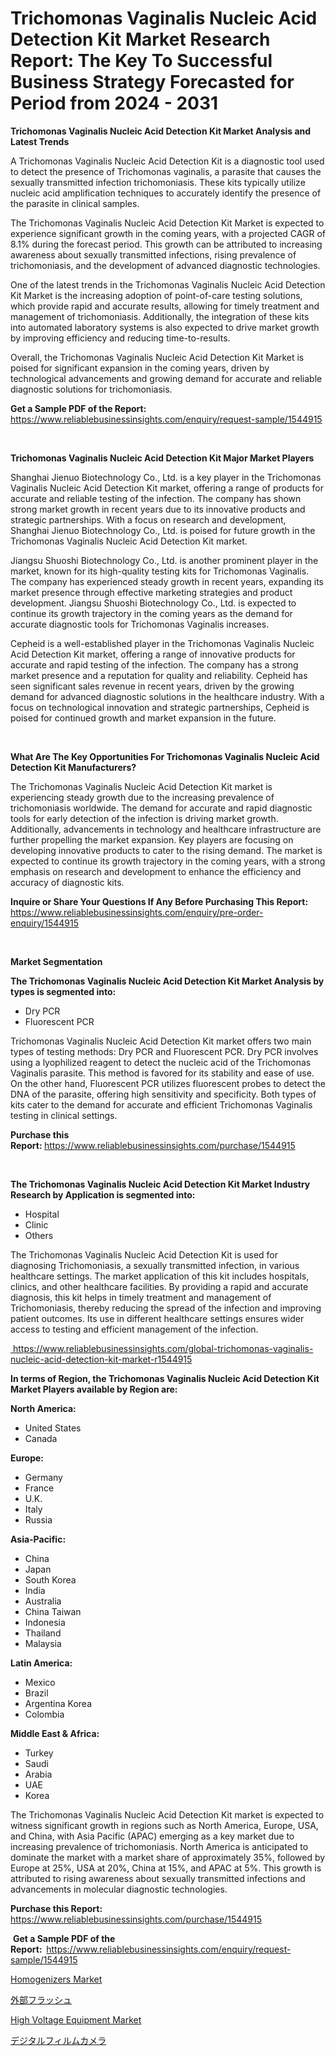 <p><h1>Trichomonas Vaginalis Nucleic Acid Detection Kit Market Research Report: The Key To Successful Business Strategy Forecasted for Period from 2024 - 2031</h1></p><p><strong>Trichomonas Vaginalis Nucleic Acid Detection Kit Market Analysis and Latest Trends</strong></p>
<p><p>A Trichomonas Vaginalis Nucleic Acid Detection Kit is a diagnostic tool used to detect the presence of Trichomonas vaginalis, a parasite that causes the sexually transmitted infection trichomoniasis. These kits typically utilize nucleic acid amplification techniques to accurately identify the presence of the parasite in clinical samples.</p><p>The Trichomonas Vaginalis Nucleic Acid Detection Kit Market is expected to experience significant growth in the coming years, with a projected CAGR of 8.1% during the forecast period. This growth can be attributed to increasing awareness about sexually transmitted infections, rising prevalence of trichomoniasis, and the development of advanced diagnostic technologies. </p><p>One of the latest trends in the Trichomonas Vaginalis Nucleic Acid Detection Kit Market is the increasing adoption of point-of-care testing solutions, which provide rapid and accurate results, allowing for timely treatment and management of trichomoniasis. Additionally, the integration of these kits into automated laboratory systems is also expected to drive market growth by improving efficiency and reducing time-to-results.</p><p>Overall, the Trichomonas Vaginalis Nucleic Acid Detection Kit Market is poised for significant expansion in the coming years, driven by technological advancements and growing demand for accurate and reliable diagnostic solutions for trichomoniasis.</p></p>
<p><strong>Get a Sample PDF of the Report:&nbsp;</strong> <a href="https://www.reliablebusinessinsights.com/enquiry/request-sample/1544915">https://www.reliablebusinessinsights.com/enquiry/request-sample/1544915</a></p>
<p>&nbsp;</p>
<p><strong>Trichomonas Vaginalis Nucleic Acid Detection Kit Major Market Players</strong></p>
<p><p>Shanghai Jienuo Biotechnology Co., Ltd. is a key player in the Trichomonas Vaginalis Nucleic Acid Detection Kit market, offering a range of products for accurate and reliable testing of the infection. The company has shown strong market growth in recent years due to its innovative products and strategic partnerships. With a focus on research and development, Shanghai Jienuo Biotechnology Co., Ltd. is poised for future growth in the Trichomonas Vaginalis Nucleic Acid Detection Kit market.</p><p>Jiangsu Shuoshi Biotechnology Co., Ltd. is another prominent player in the market, known for its high-quality testing kits for Trichomonas Vaginalis. The company has experienced steady growth in recent years, expanding its market presence through effective marketing strategies and product development. Jiangsu Shuoshi Biotechnology Co., Ltd. is expected to continue its growth trajectory in the coming years as the demand for accurate diagnostic tools for Trichomonas Vaginalis increases.</p><p>Cepheid is a well-established player in the Trichomonas Vaginalis Nucleic Acid Detection Kit market, offering a range of innovative products for accurate and rapid testing of the infection. The company has a strong market presence and a reputation for quality and reliability. Cepheid has seen significant sales revenue in recent years, driven by the growing demand for advanced diagnostic solutions in the healthcare industry. With a focus on technological innovation and strategic partnerships, Cepheid is poised for continued growth and market expansion in the future.</p></p>
<p>&nbsp;</p>
<p><strong>What Are The Key Opportunities For Trichomonas Vaginalis Nucleic Acid Detection Kit Manufacturers?</strong></p>
<p><p>The Trichomonas Vaginalis Nucleic Acid Detection Kit market is experiencing steady growth due to the increasing prevalence of trichomoniasis worldwide. The demand for accurate and rapid diagnostic tools for early detection of the infection is driving market growth. Additionally, advancements in technology and healthcare infrastructure are further propelling the market expansion. Key players are focusing on developing innovative products to cater to the rising demand. The market is expected to continue its growth trajectory in the coming years, with a strong emphasis on research and development to enhance the efficiency and accuracy of diagnostic kits.</p></p>
<p><strong>Inquire or Share Your Questions If Any Before Purchasing This Report:</strong> <a href="https://www.reliablebusinessinsights.com/enquiry/pre-order-enquiry/1544915">https://www.reliablebusinessinsights.com/enquiry/pre-order-enquiry/1544915</a></p>
<p>&nbsp;</p>
<p><strong>Market Segmentation</strong></p>
<p><strong>The Trichomonas Vaginalis Nucleic Acid Detection Kit Market Analysis by types is segmented into:</strong></p>
<p><ul><li>Dry PCR</li><li>Fluorescent PCR</li></ul></p>
<p><p>Trichomonas Vaginalis Nucleic Acid Detection Kit market offers two main types of testing methods: Dry PCR and Fluorescent PCR. Dry PCR involves using a lyophilized reagent to detect the nucleic acid of the Trichomonas Vaginalis parasite. This method is favored for its stability and ease of use. On the other hand, Fluorescent PCR utilizes fluorescent probes to detect the DNA of the parasite, offering high sensitivity and specificity. Both types of kits cater to the demand for accurate and efficient Trichomonas Vaginalis testing in clinical settings.</p></p>
<p><strong>Purchase this Report:&nbsp;</strong><a href="https://www.reliablebusinessinsights.com/purchase/1544915">https://www.reliablebusinessinsights.com/purchase/1544915</a></p>
<p>&nbsp;</p>
<p><strong>The Trichomonas Vaginalis Nucleic Acid Detection Kit Market Industry Research by Application is segmented into:</strong></p>
<p><ul><li>Hospital</li><li>Clinic</li><li>Others</li></ul></p>
<p><p>The Trichomonas Vaginalis Nucleic Acid Detection Kit is used for diagnosing Trichomoniasis, a sexually transmitted infection, in various healthcare settings. The market application of this kit includes hospitals, clinics, and other healthcare facilities. By providing a rapid and accurate diagnosis, this kit helps in timely treatment and management of Trichomoniasis, thereby reducing the spread of the infection and improving patient outcomes. Its use in different healthcare settings ensures wider access to testing and efficient management of the infection.</p></p>
<p><a href="https://www.reliablebusinessinsights.com/global-trichomonas-vaginalis-nucleic-acid-detection-kit-market-r1544915">&nbsp;https://www.reliablebusinessinsights.com/global-trichomonas-vaginalis-nucleic-acid-detection-kit-market-r1544915</a></p>
<p><strong>In terms of Region, the Trichomonas Vaginalis Nucleic Acid Detection Kit Market Players available by Region are:</strong></p>
<p>
    <p> <strong> North America: </strong>
        <ul>
            <li>United States</li>
            <li>Canada</li>
        </ul>
        </p> 
    <p> <strong> Europe: </strong>
        <ul>
            <li>Germany</li>
            <li>France</li>
            <li>U.K.</li>
            <li>Italy</li>
            <li>Russia</li>
        </ul>
        </p> 
    <p> <strong> Asia-Pacific: </strong>
        <ul>
            <li>China</li>
            <li>Japan</li>
            <li>South Korea</li>
            <li>India</li>
            <li>Australia</li>
            <li>China Taiwan</li>
            <li>Indonesia</li>
            <li>Thailand</li>
            <li>Malaysia</li>
        </ul>
        </p> 
    <p> <strong> Latin America: </strong>
        <ul>
            <li>Mexico</li>
            <li>Brazil</li>
            <li>Argentina Korea</li>
            <li>Colombia</li>
        </ul>
        </p> 
    <p> <strong> Middle East & Africa: </strong>
        <ul>
            <li>Turkey</li>
            <li>Saudi</li>
            <li>Arabia</li>
            <li>UAE</li>
            <li>Korea</li>
        </ul>
    </p>
    </p>
<p><p>The Trichomonas Vaginalis Nucleic Acid Detection Kit market is expected to witness significant growth in regions such as North America, Europe, USA, and China, with Asia Pacific (APAC) emerging as a key market due to increasing prevalence of trichomoniasis. North America is anticipated to dominate the market with a market share of approximately 35%, followed by Europe at 25%, USA at 20%, China at 15%, and APAC at 5%. This growth is attributed to rising awareness about sexually transmitted infections and advancements in molecular diagnostic technologies.</p></p>
<p><strong>Purchase this Report: </strong><a href="https://www.reliablebusinessinsights.com/purchase/1544915">https://www.reliablebusinessinsights.com/purchase/1544915</a></p>
<p>&nbsp;<strong>Get a Sample PDF of the Report:&nbsp;&nbsp;</strong><a href="https://www.reliablebusinessinsights.com/enquiry/request-sample/1544915">https://www.reliablebusinessinsights.com/enquiry/request-sample/1544915</a></p>
<p><strong></strong></p>
<p><p><a href="https://github.com/Alonsoolds3wq1d81czn8rbol/Market-Research-Report-List-3/blob/main/homogenizers-market.md">Homogenizers Market</a></p><p><a href="https://github.com/JanickJohns/Market-Research-Report-List-1/blob/main/9701698166473.md">外部フラッシュ</a></p><p><a href="https://github.com/yemakinde/Market-Research-Report-List-3/blob/main/high-voltage-equipment-market.md">High Voltage Equipment Market</a></p><p><a href="https://github.com/DwightHuels1/Market-Research-Report-List-1/blob/main/7151807166472.md">デジタルフィルムカメラ</a></p></p>